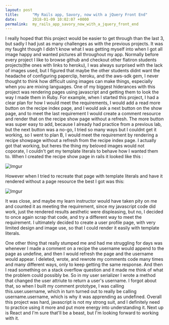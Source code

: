 ```yaml
---
layout: post
title:      "My Rails app, Savory, now with a jQuery Front End"
date:       2018-01-09 10:02:07 +0000
permalink:  my_rails_app_savory_now_with_a_jquery_front_end
---
```



I really hoped that this project would be easier  to get through than the last 3, but sadly I had just as many challenges as with the previous projects. It was my faught though I didn't know what I was getting myself into when I got all image happy and wanted pictures all throughout my app. Normally before every project I like to browse github and checkout other flatiron students projects(the ones with links to heroku), I was always surprised with the lack of images used, but I figured that maybe the other students didnt want the headache of configuring paperclip, heroku, and the aws-sdk gem, I never thought to think how difficult using images can make things, especially when you are mixing languages. One of my biggest hiderances with this project was rendering pages using javascript and getting them to look the way I made them in Ruby. For example, when I started this project, I had a clear plan for how I would meet the requirements, I would add a read more button on the recipe index page, and I would ask a next button on the show page, and to meet the last requirement I would create a comment resource and render that on the recipe show page without a refresh. The more button was super easy to add, because I already had practice from a previous lab, but the next button was a no-go, I tried so many ways but I couldnt get it working, so I went to plan B, I would meet the requirement by rendering a recipe showpage without a refresh from the recipe index page. I actually got that working, but heres the thing my beloved images would not coporate, I couldn't get my template literals to behave how I wanted them to. When I created the recipe show page in rails it looked like this :

![Imgur](https://i.imgur.com/vVi8jm8.png)

However when I tried to recreate that page with template literals and have it rendered without a page resource the best I got was this:

![Imgur](https://i.imgur.com/fNIskbf.png)

It was close, and maybe my learn instructor would have taken pity on me and counted it as meeting the requirement, since my javascript code did work, just the rendered results aesthetic were displeasing, but no, I decided to once again scrap that code, and try a different way to meet the requirement. I ultimately decided to create a user profile page, with very limited design and image use, so that I could render it easily with template literals. 

One other thing that really stumped me and had me struggling for days was whenever I made a comment on a recipe the username would append  to the page as undefine, and then I would refresh the page and the username would appear. I deleted, wrote, and rewrote my comments code many times and many different ways, only to keep getting the same response. And then I read something on a stack overflow question and it made me think of what the problem could possibly be. So in my user serializer I wrote a method that changed the user attriute to return a user's username. I forgot about that, so when I built my comment prototype, I was calling this.user.username, which in turn turned out to really be calling username.username, which is why it was apprending as undefined.  Overall this project was hard, javascript is not my strong suit, and I definitely need to practice using it more and put more energy into understanding it. Next up is React and I'm sure that'll be a beast, but I'm looking forward to working with it.
